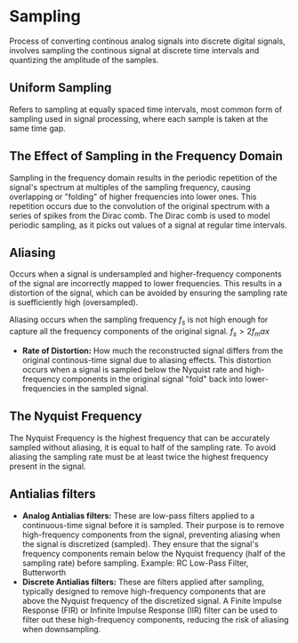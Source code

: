 # Sampling
Process of converting continous analog signals into discrete digital signals, involves sampling the continous signal at discrete time intervals and quantizing the amplitude of the samples.

## Uniform Sampling
Refers to sampling at equally spaced time intervals, most common form of sampling used in signal processing, where each sample is taken at the same time gap.

## The Effect of Sampling in the Frequency Domain
Sampling in the frequency domain results in the periodic repetition of the signal's spectrum at multiples of the sampling frequency, causing overlapping or "folding" of higher frequencies into lower ones. This repetition occurs due to the convolution of the original spectrum with a series of spikes from the Dirac comb. The Dirac comb is used to model periodic sampling, as it picks out values of a signal at regular time intervals.

## Aliasing
Occurs when a signal is undersampled and higher-frequency components of the signal are incorrectly mapped to lower frequencies. This results in a distortion of the signal, which can be avoided by ensuring the sampling rate is suefficiently high (oversampled).

Aliasing occurs when the sampling frequency $f_s$ is not high enough for capture all the frequency components of the original signal. $f_s > 2f_max$

- **Rate of Distortion:** How much the reconstructed signal differs from the original continous-time signal due to aliasing effects. This distortion occurs when a signal is sampled below the Nyquist rate and high-frequency components in the original signal "fold" back into lower-frequencies in the sampled signal.

## The Nyquist Frequency
The Nyquist Frequency is the highest frequency that can be accurately sampled without aliasing, it is equal to half of the sampling rate. To avoid aliasing the sampling rate must be at least twice the highest frequency present in the signal.

## Antialias filters
- **Analog Antialias filters:** These are low-pass filters applied to a continuous-time signal before it is sampled. Their purpose is to remove high-frequency components from the signal, preventing aliasing when the signal is discretized (sampled). They ensure that the signal's frequency components remain below the Nyquist frequency (half of the sampling rate) before sampling. Example: RC Low-Pass Filter, Butterworth
- **Discrete Antialias filters:** These are filters applied after sampling, typically designed to remove high-frequency components that are above the Nyquist frequency of the discretized signal. A Finite Impulse Response (FIR) or Infinite Impulse Response (IIR) filter can be used to filter out these high-frequency components, reducing the risk of aliasing when downsampling.
